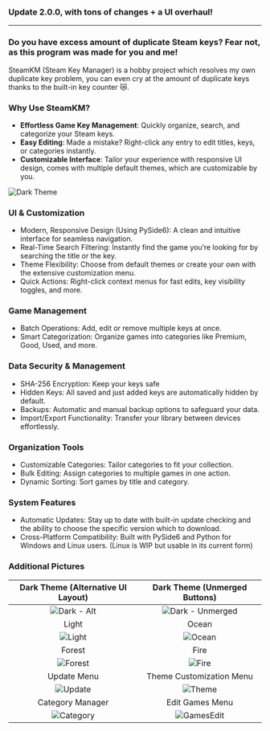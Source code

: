 ### Update 2.0.0, with tons of changes + a UI overhaul! ###
---
### Do you have excess amount of duplicate Steam keys? Fear not, as this program was made for you and me!
SteamKM (Steam Key Manager) is a hobby project which resolves my own duplicate key problem, you can even cry at the amount of duplicate keys thanks to the built-in key counter 😿. 

### Why Use SteamKM?
- **Effortless Game Key Management**: Quickly organize, search, and categorize your Steam keys.
- **Easy Editing**: Made a mistake? Right-click any entry to edit titles, keys, or categories instantly.
- **Customizable Interface**: Tailor your experience with responsive UI design, comes with multiple default themes, which are customizable by you.

![Dark Theme](https://github.com/user-attachments/assets/129d1e3e-880e-4967-9e66-207afc58f7d8)

### **UI & Customization**
- Modern, Responsive Design (Using PySide6): A clean and intuitive interface for seamless navigation.
- Real-Time Search Filtering: Instantly find the game you’re looking for by searching the title or the key.
- Theme Flexibility: Choose from default themes or create your own with the extensive customization menu.
- Quick Actions: Right-click context menus for fast edits, key visibility toggles, and more.

### **Game Management**
- Batch Operations: Add, edit or remove multiple keys at once.
- Smart Categorization: Organize games into categories like Premium, Good, Used, and more.

### **Data Security & Management**
- SHA-256 Encryption: Keep your keys safe
- Hidden Keys: All saved and just added keys are automatically hidden by default.
- Backups: Automatic and manual backup options to safeguard your data.
- Import/Export Functionality: Transfer your library between devices effortlessly.

### **Organization Tools**
- Customizable Categories: Tailor categories to fit your collection.
- Bulk Editing: Assign categories to multiple games in one action.
- Dynamic Sorting: Sort games by title and category.

### **System Features**
- Automatic Updates: Stay up to date with built-in update checking and the ability to choose the specific version which to download.
- Cross-Platform Compatibility: Built with PySide6 and Python for Windows and Linux users. (Linux is WIP but usable in its current form)


### **Additional Pictures**
Dark Theme (Alternative UI Layout) | Dark Theme (Unmerged Buttons)
:-------------------------:|:-------------------------:
| ![Dark - Alt](https://github.com/user-attachments/assets/11dc21d5-f45e-45c1-a5f3-f9670628f341) | ![Dark - Unmerged](https://github.com/user-attachments/assets/376a0cd0-044d-4a56-b938-0943483e803e) |
Light | Ocean
| ![Light](https://github.com/user-attachments/assets/893ef9ca-4dce-487b-ba2b-58156e75ed9b) | ![Ocean](https://github.com/user-attachments/assets/c021df3f-4c3c-4c64-b9d0-50641e0e9994) |
Forest | Fire
| ![Forest](https://github.com/user-attachments/assets/31b57677-ef2c-4b65-8bab-fcc1b155df09) | ![Fire](https://github.com/user-attachments/assets/17756c13-859b-47bc-bf8d-64225b20b786) |
Update Menu | Theme Customization Menu
| ![Update](https://github.com/user-attachments/assets/7cc0a577-5233-4281-9779-d9f606de468d) | ![Theme](https://github.com/user-attachments/assets/fc5cf2e4-df93-4662-8d4a-7e01a71319d4) |
Category Manager | Edit Games Menu
| ![Category](https://github.com/user-attachments/assets/e0fad336-0a3f-4d73-b63f-094924fadfab) | ![GamesEdit](https://github.com/user-attachments/assets/6534244c-0e74-4185-baf4-a6e742cf0d0f) |

